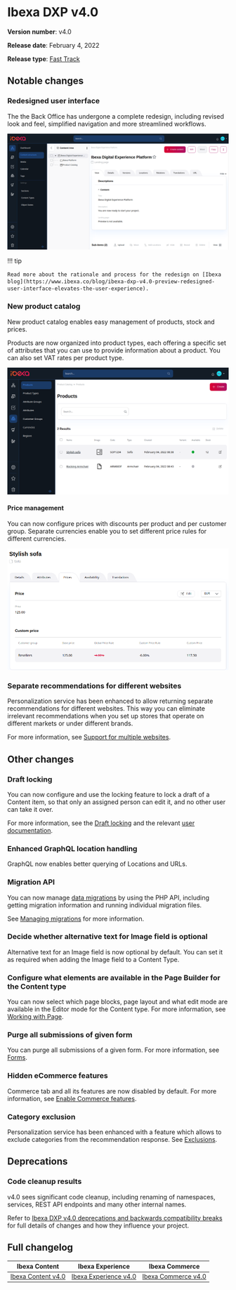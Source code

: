 # Ibexa DXP v4.0

**Version number**: v4.0

**Release date**: February 4, 2022

**Release type**: [Fast Track](../community_resources/release_process.md#release-process)

## Notable changes

### Redesigned user interface

The the Back Office has undergone a complete redesign, including revised look and feel,
simplified navigation and more streamlined workflows.

![New UI](img/4.0_new_ui.png)

!!! tip

    Read more about the rationale and process for the redesign on [Ibexa blog](https://www.ibexa.co/blog/ibexa-dxp-v4.0-preview-redesigned-user-interface-elevates-the-user-experience).

### New product catalog

New product catalog enables easy management of products, stock and prices.

Products are now organized into product types, each offering a specific set of attributes
that you can use to provide information about a product.
You can also set VAT rates per product type.

![Product catalog](img/4.0_catalog.png)

#### Price management

You can now configure prices with discounts per product and per customer group.
Separate currencies enable you to set different price rules for different currencies.

![Price management](img/4.0_product_price.png "Managing prices in the new product catalog")

### Separate recommendations for different websites

Personalization service has been enhanced to allow returning separate recommendations 
for different websites. 
This way you can eliminate irrelevant recommendations when you set up stores that 
operate on different markets or under different brands.

For more information, see [Support for multiple websites](https://doc.ibexa.co/projects/userguide/en/latest/personalization/use_cases/#hosting-multiple-websites).

## Other changes

### Draft locking

You can now configure and use the locking feature to lock a draft of a Content item, 
so that only an assigned person can edit it, and no other user can take it over. 

For more information, see the [Draft locking](../guide/workflow/workflow.md#draft-locking)
and the relevant [user documentation](https://doc.ibexa.co/projects/userguide/en/master/publishing/editorial_workflow/#draft-lock-release).

### Enhanced GraphQL location handling

GraphQL now enables better querying of Locations and URLs.

### Migration API

You can now manage [data migrations](../guide/data_migration/data_migration.md) by using the PHP API,
including getting migration information and running individual migration files.

See [Managing migrations](../api/public_php_api_managing_migrations.md) for more information.

### Decide whether alternative text for Image field is optional

Alternative text for an Image field is now optional by default. 
You can set it as required when adding the Image field to a Content Type.

### Configure what elements are available in the Page Builder for the Content type

You can now select which page blocks, page layout and what edit mode are available in the Editor mode for the Content type.
For more information, see [Working with Page](https://doc.ibexa.co/projects/userguide/en/latest/site_organization/working_with_page/#configure-blocks-display).

### Purge all submissions of given form

You can purge all submissions of a given form. 
For more information, see [Forms](../guide/form_builder/forms.md#form-submission-purging).

### Hidden eCommerce features

Commerce tab and all its features are now disabled by default.
For more information, see [Enable Commerce features](../guide/config_back_office.md#enable-commerce-features).

### Category exclusion 

Personalization service has been enhanced with a feature which allows to exclude categories from the recommendation response.
See [Exclusions](https://doc.ibexa.co/projects/userguide/en/master/personalization/filters/#exclusions).

## Deprecations

### Code cleanup results

v4.0 sees significant code cleanup, including renaming of namespaces, services, REST API endpoints
and many other internal names.

Refer to [Ibexa DXP v4.0 deprecations and backwards compatibility breaks](ibexa_dxp_v4.0_deprecations.md)
for full details of changes and how they influence your project.

## Full changelog

| Ibexa Content  | Ibexa Experience  | Ibexa Commerce |
|--------------|------------|------------|
| [Ibexa Content v4.0](https://github.com/ibexa/content/releases/tag/v4.0.0) | [Ibexa Experience v4.0](https://github.com/ibexa/experience/releases/tag/v4.0.0) | [Ibexa Commerce v4.0](https://github.com/ibexa/commerce/releases/tag/v4.0.0)
